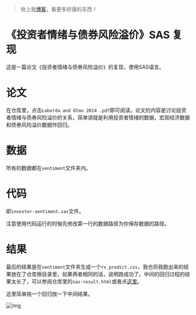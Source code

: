 > 快上我[博客](https://qsctech-sange.github.io)，看更多好康的东西！

# 《投资者情绪与债券风险溢价》SAS 复现

这是一篇论文《投资者情绪与债券风险溢价》的复现，使用SAS语言。

# 论文

在仓库里，点击`Laborda and Olmo 2014 .pdf`即可阅读。论文的内容是讨论投资者情绪与债券风险溢价的关系，简单讲就是利用投资者情绪的数据，宏观经济数据和债券风险溢价数据作回归。

# 数据

所有的数据都在`sentiment`文件夹内。

# 代码

即`investor-sentiment.sas`文件。

注意使用代码运行的时候先修改第一行的数据路径为你保存数据的路径。

# 结果

最后的结果是在`sentiment`文件夹生成一个`rx_predict.csv`，我也将我跑出来的结果放在了仓库根目录里，如果两者相同的话，说明跑成功了。中间的回归过程的结果太长了，可以参阅仓库里的`sas-result.html`或者点[这里](https://qsctech-sange.github.io/sas-result)。

这里简单挑一个回归放一下中间结果。

![img](http://pwb80dtf4.bkt.clouddn.com/SAS-result.webp)
